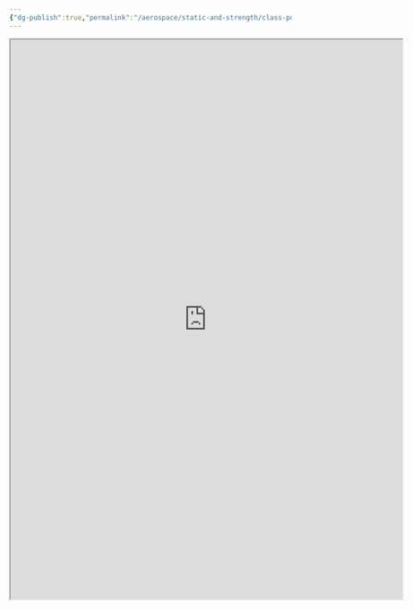 ```yaml
---
{"dg-publish":true,"permalink":"/aerospace/static-and-strength/class-pdf/class-note-part-5-pdf/","noteIcon":"","created":"2025-10-10T22:09:40.384-04:00"}
---
```


<iframe src="https://drive.google.com/file/d/1ASLUKAQ5KtfTTKmIv5UEovQ4PQXcXr12/view?usp=sharing" width="700" height="1000" ></iframe>